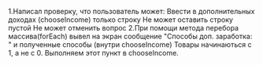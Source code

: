 1.Написал проверку, что пользователь может:
  Ввести в дополнительных доходах (chooseIncome) только строку
  Не может оставить строку пустой
  Не может отменить вопрос
2.При помощи метода перебора массива(forEach) вывел на экран сообщение "Способы доп. заработка: " и полученные способы (внутри chooseIncome)
  Товары начинаються с 1, а не с 0. Выполняем этот пункт в chooseIncome.
